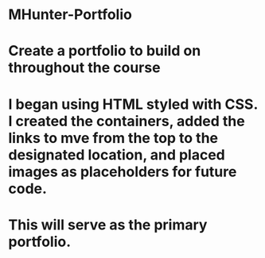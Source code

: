 # MHunter-Portfolio

# Create a portfolio to build on throughout the course

# I began using HTML styled with CSS.  I created the containers, added the links to mve from the top to the designated location, and placed images as placeholders for future code.

# This will serve as the primary portfolio.